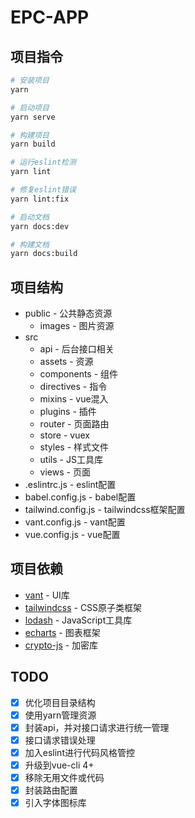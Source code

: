 # EPC-APP

## 项目指令
```bash
# 安装项目
yarn

# 启动项目
yarn serve

# 构建项目
yarn build

# 运行eslint检测
yarn lint

# 修复eslint错误
yarn lint:fix

# 启动文档
yarn docs:dev

# 构建文档
yarn docs:build
```

## 项目结构
- public - 公共静态资源
  - images - 图片资源
- src
  - api - 后台接口相关
  - assets - 资源
  - components - 组件 
  - directives - 指令
  - mixins - vue混入
  - plugins - 插件
  - router - 页面路由
  - store - vuex
  - styles - 样式文件
  - utils - JS工具库
  - views - 页面
- .eslintrc.js - eslint配置
- babel.config.js - babel配置
- tailwind.config.js - tailwindcss框架配置
- vant.config.js - vant配置
- vue.config.js - vue配置

## 项目依赖
- [vant](https://youzan.github.io/vant) - UI库
- [tailwindcss](https://www.tailwindcss.cn) - CSS原子类框架
- [lodash](https://lodash.com) - JavaScript工具库
- [echarts](https://echarts.apache.org) - 图表框架
- [crypto-js](https://www.npmjs.com/package/crypto-js) - 加密库

## TODO
- [x] 优化项目目录结构
- [x] 使用yarn管理资源
- [x] 封装api，并对接口请求进行统一管理
- [x] 接口请求错误处理
- [x] 加入eslint进行代码风格管控
- [x] 升级到vue-cli 4+
- [x] 移除无用文件或代码
- [x] 封装路由配置
- [x] 引入字体图标库
